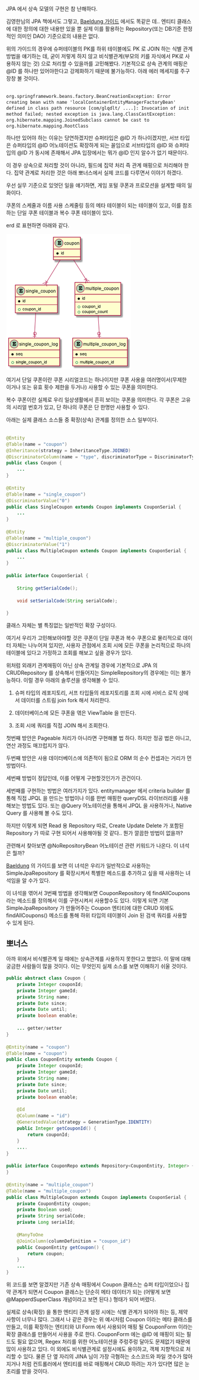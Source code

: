 
JPA 에서 상속 모델의 구현은 참 난해하다.

김영한님의 JPA 책에서도 그렇고, [Baeldung 가이드](https://www.baeldung.com/hibernate-inheritance) 에서도 똑같은 데.. 엔티티 클래스에 대한 정의에 대한 내용만 있을 뿐 실제 이를 활용하는 Repository(또는 DB기준 한정적인 의미인 DAO) 기준으로의 내용은 없다.

위의 가이드의 경우에 슈퍼테이블의 PK를 하위 테이블에도 PK 로 JOIN 하는 식별 관계 방법을 얘기하는 데, 굳이 저렇게 하지 않고 비식별관계(부모의 키를 자식에서 PK로 사용하지 않는 것) 으로 처리할 수 있을까를 고민해봤다. 기본적으로 상속 관계의 매핑은 @ID 를 하나만 있어야한다고 강제화하기 때문에 불가능하다. 
아래 에러 메세지를 주구장창 볼 것이다.

```

org.springframework.beans.factory.BeanCreationException: Error creating bean with name 'localContainerEntityManagerFactoryBean' defined in class path resource [com/glqdlt/ ....]: Invocation of init method failed; nested exception is java.lang.ClassCastException: org.hibernate.mapping.JoinedSubclass cannot be cast to org.hibernate.mapping.RootClass
```

하나만 있어야 하는 이유는 당연하겠지만 슈퍼타입은 @ID 가 하나이겠지만, 서브 타입은 슈퍼타입의 @ID 어노테이션도 확장하게 되는 꼴임으로 서브타입의 @ID 와 슈퍼타입의 @ID 가 동시에 존재해서 JPA 입장에서는 뭐가 @ID 인지 알수가 없기 때문이다.


이 경우 상속으로 처리할 것이 아니라, 필드에 집약 처리 즉 관계 매핑으로 처리해야 한다. 집약 관계로 처리한 것은 아래 뽀너스에서 실제 코드를 다루면서 이야기 하겠다.

우선 실무 기준으로 있엇던 일을 얘기하면, 게임 포털 쿠폰과 프로모션을 설계할 때의 일화이다.

쿠폰의 스케줄과 이름 사용 스케줄링 등의 메타 테이블이 되는 테이블이 있고, 이를 참조하는 단일 쿠폰 테이블과 복수 쿠폰 테이블이 있다.

erd 로 표현하면 아래와 같다.

<img src="/images/couponerd.png"/>

여기서 단일 쿠폰이란 쿠폰 시리얼코드는 하나이지만 쿠폰 사용을 여러명이서(무제한 이거나 또는 유효 횟수 제한을 두거나) 사용할 수 있는 쿠폰을 의미한다. 

복수 쿠폰이란 실제로 우리 일상생활에서 흔히 보이는 쿠폰을 의미한다. 각 쿠폰은 고유의 시리얼 번호가 있고, 단 하나의 쿠폰은 단 한명만 사용할 수 있다.


아래는 실제 클래스 소스들 중 확장(상속) 관계를 정의한 소스 일부이다.

```java

@Entity
@Table(name = "coupon")
@Inheritance(strategy = InheritanceType.JOINED)
@DiscriminatorColumn(name = "type", discriminatorType = DiscriminatorType.INTEGER)
public class Coupon {
    ...
}

@Entity
@Table(name = "single_coupon")
@DiscriminatorValue("0")
public class SingleCoupon extends Coupon implements CouponSerial {
    ...
}

@Entity
@Table(name = "multiple_coupon")
@DiscriminatorValue("1")
public class MultipleCoupon extends Coupon implements CouponSerial {
    ...
}

public interface CouponSerial {

    String getSerialCode();

    void setSerialCode(String serialCode);

}

```

클래스 자체는 별 특징없는 일반적인 확장 구성이다. 


여기서 우리가 고민해보아야할 것은 쿠폰이 단일 쿠폰과 복수 쿠폰으로 물리적으로 데이터 자체는 나누어져 있지만, 사용자 관점에서 조회 시에 모든 쿠폰을 논리적으로 하나의 테이블에 있다고 가정하고 조회를 해보고 싶을 경우가 있다.

위처럼 외래키 관계매핑이 아닌 상속 관계일 경우에 기본적으로 JPA 의 CRUDRepository 를 상속해서 만들어지는 SimpleRepository의 경우에는 이는 불가능하다. 이럴 경우 아래의 솔루션을 생각해볼 수 있다.

1. 슈퍼 타입의 레포지토리, 서프 타입들의 레포지토리를 조회 시에 서비스 로직 상에서 데이터를 스트림 join fork 해서 처리한다.

2. 데이터베이스에 모든 쿠폰을 엮은 ViewTable 을 만든다.

3. 조회 시에 쿼리를 직접 JOIN 해서 조회한다.

첫번째 방안은 Pageable 처리가 아니라면 구현해볼 법 하다. 하지만 정공 법은 아니고, 연산 과정도 매끄럽지가 않다.

두번째 방안은 사용 데이터베이스에 의존적이 됨으로 ORM 의 순수 컨셉과는 거리가 먼 방법이다.

세번째 방법이 정답인데, 이를 어떻게 구현할것인가가 관건이다.

세번째를 구현하는 방법은 여러가지가 있다. entitymanager 에서 criteria builder 를 통해 직접 JPQL 을 만드는 방법이나 이를 한번 매핑한 queryDSL 라이브러리를 사용해보는 방법도 있다. 또는 @Query 어노테이션을 통해서 JPQL 을 사용하거나, Native Query 를 사용해 볼 수도 있다.

하지만 이렇게 되면 Read 용 Repository 따로, Create Update Delete 가 포함된 Repository 가 따로 구현 되어서 사용해야될 것 같다.. 뭔가 깔끔한 방법이 없을까? 

관련해서 찾아보면 @NoRepositoryBean 어노테이션 관련 키워드가 나온다. 이 녀석은 뭘까?

[Baeldung](https://www.baeldung.com/spring-data-jpa-method-in-all-repositories) 의 가이드를 보면 이 녀석은 우리가 일반적으로 사용하는 SimpleJpaRepository 를 확장시켜서 특별한 메소드를 추가하고 싶을 때 사용하는 녀석임을 알 수가 있다.

이 녀석을 엮어서 3번째 방법을 생각해보면 CouponRepository 에 findAllCoupons 라는 메소드를 정의해서 이를 구현시켜서 사용할수도 있다. 이렇게 되면 기본 SimpleJpaRepository 가 만들어주는 Coupon 엔티티에 대한 CRUD 외에도 findAllCoupons() 메소드를 통해 하위 타입의 테이블이 Join 된 검색 쿼리를 사용할 수 있게 된다.



## 뽀너스

아까 위에서 비식별관계 일 때에는 상속관계를 사용하지 못한다고 했었다. 이 말에 대해 궁금한 사람들이 많을 것이다. 이는 무엇인지 실제 소스를 보면 이해하기 쉬울 것이다.

```java
public abstract class Coupon {
    private Integer couponId;
    private Integer gameId;
    private String name;
    private Date since;
    private Date until;
    private boolean enable;

    ... getter/setter
}

@Entity(name = "coupon")
@Table(name = "coupon")
public class CouponEntity extends Coupon {
    private Integer couponId;
    private Integer gameId;
    private String name;
    private Date since;
    private Date until;
    private boolean enable;

    @Id
    @Column(name = "id")
    @GeneratedValue(strategy = GenerationType.IDENTITY)
    public Integer getCouponId() {
        return couponId;
    }
    ....
}

public interface CouponRepo extends Repository<CouponEntity, Integer> {
}

@Entity(name = "multiple_coupon")
@Table(name = "multiple_coupon")
public class MultipleCoupon extends Coupon implements CouponSerial {
    private CouponEntity coupon;
    private Boolean used;
    private String serialCode;
    private Long serialId;

    @ManyToOne
    @JoinColumn(columnDefinition = "coupon_id")
    public CouponEntity getCoupon() {
        return coupon;
    }
    ...
}

```

위 코드를 보면 알겠지만 기존 상속 매핑에서 Coupon 클래스는 슈퍼 타입이었으나 집약 관계가 되면서 Coupon 클래스는 단순히 메타 데이터가 되는 (어떻게 보면 @MapperdSuperClass 개념이라고 보면 된다.) 형태가 되어 버렸다.

실제로 상속(확장) 을 통한 엔티티 관계 설정 시에는 식별 관계가 되어야 하는 등, 제약 사항이 너무나 많다. 그래서 나 같은 경우는 위 예시처럼 Coupon 이라는 메타 클래스를 만들고, 이를 확장하는 엔티티와 UI Form  에서 사용되어 매핑 될 CouponForm 이라는 확장 클래스를 만들어서 사용을 주로 한다. CouponForm 에는 @ID 에 매핑이 되는 필드도 필요 없으며, Regex 처리를 위한 어노테이션을 주렁주렁 달아도 문제없기 때문에 많이 사용하고 있다. 이 외에도 비식별관계로 설정시에도 용이하고, 객체 지향적으로 처리할 수 있다. 물론 단 옆 자리의 JINA 님이 가장 극혐하는 소스코드와 파일 갯수가 많아 지거나 처럼 컨트롤러에서 엔티티를 바로 매핑해서 CRUD 하려는 자가 있다면 많은 눈초리를 받을 것이다.